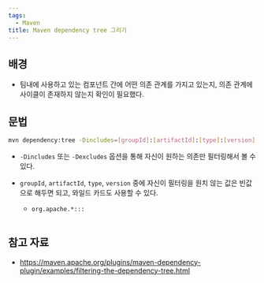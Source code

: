 ```yaml
---
tags:
  - Maven
title: Maven dependency tree 그리기
---
```



## 배경

- 팀내에 사용하고 있는 컴포넌트 간에 어떤 의존 관계를 가지고 있는지, 의존 관계에 사이클이 존재하지 않는지 확인이 필요했다.

## 문법

```bash
mvn dependency:tree -Dincludes=[groupId]:[artifactId]:[type]:[version]
```

- `-Dincludes` 또는 `-Dexcludes` 옵션을 통해 자신이 원하는 의존만 필터링해서 볼 수 있다.

- `groupId`, `artifactId`, `type`, `version` 중에 자신이 필터링을 원치 않는 값은 빈값으로 해두면 되고, 와일드 카드도 사용할 수 있다.

  - ```bash
    org.apache.*:::	



## 참고 자료

- https://maven.apache.org/plugins/maven-dependency-plugin/examples/filtering-the-dependency-tree.html
